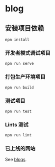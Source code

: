 # blog

## 安装项目依赖
```
npm install
```

### 开发者模式调试项目
```
npm run serve
```

### 打包生产环境项目
```
npm run build
```

### 测试项目
```
npm run test
```

### Lints 测试
```
npm run lint
```

### 已上线的网站
See [blogs](http://blogs.qbdp.pub:8088/).
